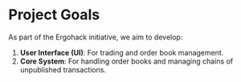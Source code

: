 # Project Goals

As part of the Ergohack initiative, we aim to develop:

1. **User Interface (UI)**: For trading and order book management.
2. **Core System**: For handling order books and managing chains of unpublished transactions.

